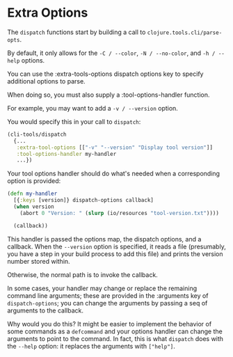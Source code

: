 # Extra Options

The `dispatch` functions start by building a call to `clojure.tools.cli/parse-opts`.

By default, it only allows for the `-C / --color`, `-N / --no-color`, and `-h / --help` options.

You can use the  :extra-tools-options dispatch options key to specify additional options to parse.

When doing so, you must also supply a :tool-options-handler function.

For example, you may want to add a `-v / --version` option.

You would specify this in your call to `dispatch`:

```clojure
(cli-tools/dispatch
  {...
   :extra-tool-options [["-v" "--version" "Display tool version"]]
   :tool-options-handler my-handler
   ...})
```

Your tool options handler should do what's needed when a corresponding option is provided:

```clojure
(defn my-handler
  [{:keys [version]} dispatch-options callback]
  (when version
    (abort 0 "Version: " (slurp (io/resources "tool-version.txt"))))

  (callback))
```

This handler is passed the options map, the dispatch options, and a callback.
When the `--version` option is specified, it reads a file (presumably, you have a step in
your build process to add this file) and prints the version number stored within.

Otherwise, the normal path is to invoke the callback.

In some cases, your handler may change or replace the remaining command line arguments; these are provided in the
:arguments key of `dispatch-options`; you can change the arguments by passing a seq of arguments
to the callback.

Why would you do this?  It might be easier to implement the behavior of some commands as a `defcommand` and 
your options handler can change the arguments to point to the command. In fact, this is what 
`dispatch` does with the `--help` option: it replaces the arguments with `["help"]`.
